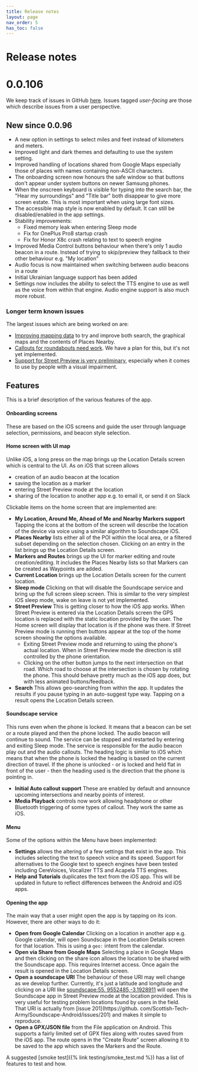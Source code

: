 ```yaml
---
title: Release notes
layout: page
nav_order: 5
has_toc: false
---
```


# Release notes

# 0.0.106
We keep track of issues in GitHub [here](https://github.com/Scottish-Tech-Army/Soundscape-Android/milestones).
Issues tagged _user-facing_ are those which describe issues from a user perspective. 

## New since 0.0.96
* A new option in settings to select miles and feet instead of kilometers and meters.
* Improved light and dark themes and defaulting to use the system setting.
* Improved handling of locations shared from Google Maps especially those of places with names containing non-ASCII characters.
* The onboarding screen now honours the safe window so that buttons don't appear under system buttons on newer Samsung phones.
* When the onscreen keyboard is visible for typing into the search bar, the "Hear my surroundings" and "Title bar" both disappear to give more screen estate. This is most important when using large font sizes.
* The accessible map style is now enabled by default. It can still be disabled/enabled in the app settings.
* Stability improvements:
  * Fixed memory leak when entering Sleep mode
  * Fix for OnePlus Pro8 startup crash
  * Fix for Honor X8c crash relating to text to speech engine
* Improved Media Control buttons behaviour when there's only 1 audio beacon in a route. Instead of trying to skip/preview they fallback to their other behaviour e.g. "My location"
* Audio focus is now maintained when switching between audio beacons in a route
* Initial Ukrainian language support has been added
* Settings now includes the ability to select the TTS engine to use as well as the voice from within that engine. Audio engine support is also much more robust.  

### Longer term known issues
The largest issues which are being worked on are:
* [Improving mapping data](https://github.com/Scottish-Tech-Army/Soundscape-Android/issues/605) to try and improve both search, the graphical maps and the contents of Places Nearby.
* [Callouts for roundabouts need work](https://github.com/Scottish-Tech-Army/Soundscape-Android/issues/442). We have a plan for this, but it's not yet implemented.
* [Support for Street Preview is very preliminary](https://github.com/Scottish-Tech-Army/Soundscape-Android/issues/528), especially when it comes to use by people with a visual impairment.

## Features
This is a brief description of the various features of the app.

#### Onboarding screens
These are based on the iOS screens and guide the user through language selection, permissions, and beacon style selection.

#### Home screen with UI map
Unlike iOS, a long press on the map brings up the Location Details screen which is central to the UI. As on iOS that screen allows 
- creation of an audio beacon at the location
- saving the location as a marker
- entering Street Preview mode at the location
- sharing of the location to another app e.g. to email it, or send it on Slack

Clickable items on the home screen that are implemented are:

  * **My Location, Around Me, Ahead of Me and Nearby Markers support** Tapping the icons at the bottom of the screen will describe the location of the device via voice using a similar algorithm to Soundscape iOS. 
  * **Places Nearby** lists either all of the POI within the local area, or a filtered subset depending on the selection chosen. Clicking on an entry in the list brings up the Location Details screen.
  * **Markers and Routes** brings up the UI for marker editing and route creation/editing. It includes the Places Nearby lists so that Markers can be created as Waypoints are added.
  * **Current Location** brings up the Location Details screen for the current location.
  * **Sleep mode** Clicking on that will disable the Soundscape service and bring up the full screen sleep screen. This is similar to the very simplest iOS sleep mode, wake on leave is not yet implemented.
  * **Street Preview** This is getting closer to how the iOS app works. When Street Preview is entered via the Location Details screen the GPS location is replaced with the static location provided by the user. The Home screen will display that location is if the phone was there. If Street Preview mode is running then buttons appear at the top of the home screen showing the options available.
    * Exiting Street Preview mode and returning to using the phone's actual location. When in Street Preview mode the direction is still controlled by the phone orientation.
    * Clicking on the other button jumps to the next intersection on that road. Which road to choose at the intersection is 
      chosen by rotating the phone. This should behave pretty much as the iOS app does, but with less animated buttons/feedback.
  * **Search** This allows geo-searching from within the app. It updates the results if you pause typing in an auto-suggest type way. Tapping on a result opens the Location Details screen.

#### Soundscape service
This runs even when the phone is locked. It means that a beacon can be set or a route played and then the phone locked. The audio beacon will continue to sound. The service can be stopped and restarted by entering and exiting Sleep mode. The service is responsible for the audio beacon play out and the audio callouts. The heading logic is similar to iOS which means that when the phone is locked the heading is based on the current direction of travel. If the phone is unlocked - or is locked and held flat in front of the user - then the heading used is the direction that the phone is pointing in.

* **Initial Auto callout support** These are enabled by default and announce upcoming intersections and nearby points of interest.
* **Media Playback** controls now work allowing headphone or other Bluetooth triggering of some types of callout. They work the same as iOS.

#### Menu
Some of the options within the Menu have been implemented:
* **Settings** allows the altering of a few settings that exist in the app. This includes selecting the text to speech voice and its speed. Support for alternatives to the Google text to speech engines have been tested including CereVoices, Vocalizer TTS and Acapela TTS engines.
* **Help and Tutorials** duplicates the text from the iOS app. This will be updated in future to reflect differences between the Android and iOS apps.

#### Opening the app
The main way that a user might open the app is by tapping on its icon. However, there are other ways to do it:

*  **Open from Google Calendar** Clicking on a location in another app e.g. Google calendar, will open Soundscape in the Location Details screen for that location. This is using a `geo:` intent from the calendar.
*  **Open via Share from Google Maps** Selecting a place in Google Maps and then clicking on the share icon allows the location to be shared with the Soundscape app. This requires Internet access. Once again the result is opened in the Location Details screen.
*  **Open a soundscape URI** The behaviour of these URI may well change as we develop further. Currently, it's just a latitude and longitude and clicking on a URI like [soundscape:55.
   9552485,-3.1928911](soundscape:55.9552485,-3.1928911) will open the Soundscape app in Street Preview mode at the location provided. This is very useful for testing problem locations found by users in the field. That URI is actually from [issue 201](https://github.
   com/Scottish-Tech-Army/Soundscape-Android/issues/201) and makes it simple to  reproduce.
*  **Open a GPX/JSON file** from the File application on Android. This supports a fairly limited set of GPX files along with routes saved from the iOS app. The route opens in the "Create Route" screen allowing it to be saved to the app which saves the Markers and the Route.

A suggested [smoke test]({% link testing/smoke_test.md %}) has a list of features to test and how.
